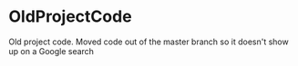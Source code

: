 # OldProjectCode
Old project code. Moved code out of the master branch so it doesn't show up on a Google search
